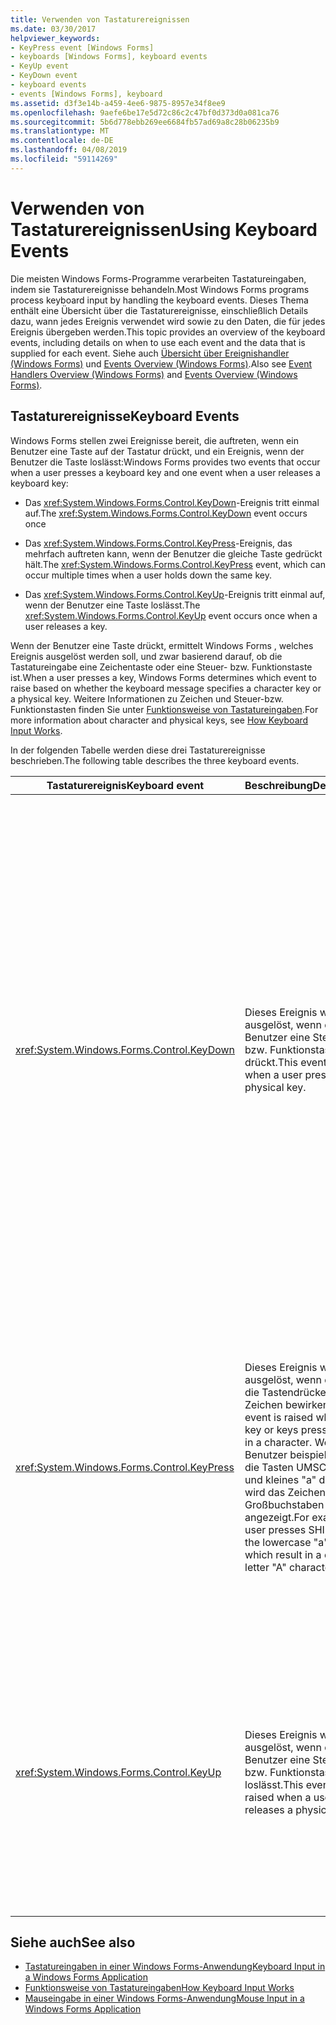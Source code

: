 ```yaml
---
title: Verwenden von Tastaturereignissen
ms.date: 03/30/2017
helpviewer_keywords:
- KeyPress event [Windows Forms]
- keyboards [Windows Forms], keyboard events
- KeyUp event
- KeyDown event
- keyboard events
- events [Windows Forms], keyboard
ms.assetid: d3f3e14b-a459-4ee6-9875-8957e34f8ee9
ms.openlocfilehash: 9aefe6be17e5d72c86c2c47bf0d373d0a081ca76
ms.sourcegitcommit: 5b6d778ebb269ee6684fb57ad69a8c28b06235b9
ms.translationtype: MT
ms.contentlocale: de-DE
ms.lasthandoff: 04/08/2019
ms.locfileid: "59114269"
---
```

# <a name="using-keyboard-events"></a><span data-ttu-id="4637c-102">Verwenden von Tastaturereignissen</span><span class="sxs-lookup"><span data-stu-id="4637c-102">Using Keyboard Events</span></span>
<span data-ttu-id="4637c-103">Die meisten Windows Forms-Programme verarbeiten Tastatureingaben, indem sie Tastaturereignisse behandeln.</span><span class="sxs-lookup"><span data-stu-id="4637c-103">Most Windows Forms programs process keyboard input by handling the keyboard events.</span></span> <span data-ttu-id="4637c-104">Dieses Thema enthält eine Übersicht über die Tastaturereignisse, einschließlich Details dazu, wann jedes Ereignis verwendet wird sowie zu den Daten, die für jedes Ereignis übergeben werden.</span><span class="sxs-lookup"><span data-stu-id="4637c-104">This topic provides an overview of the keyboard events, including details on when to use each event and the data that is supplied for each event.</span></span>  <span data-ttu-id="4637c-105">Siehe auch [Übersicht über Ereignishandler (Windows Forms)](event-handlers-overview-windows-forms.md) und [Events Overview (Windows Forms)](events-overview-windows-forms.md).</span><span class="sxs-lookup"><span data-stu-id="4637c-105">Also see [Event Handlers Overview (Windows Forms)](event-handlers-overview-windows-forms.md) and [Events Overview (Windows Forms)](events-overview-windows-forms.md).</span></span>  
  
## <a name="keyboard-events"></a><span data-ttu-id="4637c-106">Tastaturereignisse</span><span class="sxs-lookup"><span data-stu-id="4637c-106">Keyboard Events</span></span>  
 <span data-ttu-id="4637c-107">Windows Forms stellen zwei Ereignisse bereit, die auftreten, wenn ein Benutzer eine Taste auf der Tastatur drückt, und ein Ereignis, wenn der Benutzer die Taste loslässt:</span><span class="sxs-lookup"><span data-stu-id="4637c-107">Windows Forms provides two events that occur when a user presses a keyboard key and one event when a user releases a keyboard key:</span></span>  
  
-   <span data-ttu-id="4637c-108">Das <xref:System.Windows.Forms.Control.KeyDown>-Ereignis tritt einmal auf.</span><span class="sxs-lookup"><span data-stu-id="4637c-108">The <xref:System.Windows.Forms.Control.KeyDown> event occurs once</span></span>  
  
-   <span data-ttu-id="4637c-109">Das <xref:System.Windows.Forms.Control.KeyPress>-Ereignis, das mehrfach auftreten kann, wenn der Benutzer die gleiche Taste gedrückt hält.</span><span class="sxs-lookup"><span data-stu-id="4637c-109">The <xref:System.Windows.Forms.Control.KeyPress> event, which can occur multiple times when a user holds down the same key.</span></span>  
  
-   <span data-ttu-id="4637c-110">Das <xref:System.Windows.Forms.Control.KeyUp>-Ereignis tritt einmal auf, wenn der Benutzer eine Taste loslässt.</span><span class="sxs-lookup"><span data-stu-id="4637c-110">The <xref:System.Windows.Forms.Control.KeyUp> event occurs once when a user releases a key.</span></span>  
  
 <span data-ttu-id="4637c-111">Wenn der Benutzer eine Taste drückt, ermittelt Windows Forms , welches Ereignis ausgelöst werden soll, und zwar basierend darauf, ob die Tastatureingabe eine Zeichentaste oder eine Steuer- bzw. Funktionstaste ist.</span><span class="sxs-lookup"><span data-stu-id="4637c-111">When a user presses a key, Windows Forms determines which event to raise based on whether the keyboard message specifies a character key or a physical key.</span></span> <span data-ttu-id="4637c-112">Weitere Informationen zu Zeichen und Steuer-bzw. Funktionstasten finden Sie unter [Funktionsweise von Tastatureingaben](how-keyboard-input-works.md).</span><span class="sxs-lookup"><span data-stu-id="4637c-112">For more information about character and physical keys, see [How Keyboard Input Works](how-keyboard-input-works.md).</span></span>  
  
 <span data-ttu-id="4637c-113">In der folgenden Tabelle werden diese drei Tastaturereignisse beschrieben.</span><span class="sxs-lookup"><span data-stu-id="4637c-113">The following table describes the three keyboard events.</span></span>  
  
|<span data-ttu-id="4637c-114">Tastaturereignis</span><span class="sxs-lookup"><span data-stu-id="4637c-114">Keyboard event</span></span>|<span data-ttu-id="4637c-115">Beschreibung</span><span class="sxs-lookup"><span data-stu-id="4637c-115">Description</span></span>|<span data-ttu-id="4637c-116">Ergebnisse</span><span class="sxs-lookup"><span data-stu-id="4637c-116">Results</span></span>|  
|--------------------|-----------------|-------------|  
|<xref:System.Windows.Forms.Control.KeyDown>|<span data-ttu-id="4637c-117">Dieses Ereignis wird ausgelöst, wenn der Benutzer eine Steuer- bzw. Funktionstaste drückt.</span><span class="sxs-lookup"><span data-stu-id="4637c-117">This event is raised when a user presses a physical key.</span></span>|<span data-ttu-id="4637c-118">Der Handler für <xref:System.Windows.Forms.Control.KeyDown> erhält Folgendes:</span><span class="sxs-lookup"><span data-stu-id="4637c-118">The handler for <xref:System.Windows.Forms.Control.KeyDown> receives:</span></span><br /><br /> <ul><li><span data-ttu-id="4637c-119">Einen <xref:System.Windows.Forms.KeyEventArgs>-Parameter, der die <xref:System.Windows.Forms.KeyEventArgs.KeyCode%2A>-Eigenschaft bereitstellt (womit eine Steuer- oder Funktionstaste angegeben wird).</span><span class="sxs-lookup"><span data-stu-id="4637c-119">A <xref:System.Windows.Forms.KeyEventArgs> parameter, which provides the <xref:System.Windows.Forms.KeyEventArgs.KeyCode%2A> property (which specifies a physical keyboard button).</span></span></li><li><span data-ttu-id="4637c-120">Die <xref:System.Windows.Forms.KeyEventArgs.Modifiers%2A>-Eigenschaft (UMSCHALT, STRG oder ALT).</span><span class="sxs-lookup"><span data-stu-id="4637c-120">The <xref:System.Windows.Forms.KeyEventArgs.Modifiers%2A> property (SHIFT, CTRL, or ALT).</span></span></li><li><span data-ttu-id="4637c-121">Die <xref:System.Windows.Forms.KeyEventArgs.KeyData%2A>-Eigenschaft (wodurch der Tastencode und der Modifizierer kombiniert werden).</span><span class="sxs-lookup"><span data-stu-id="4637c-121">The <xref:System.Windows.Forms.KeyEventArgs.KeyData%2A> property (which combines the key code and modifier).</span></span> <span data-ttu-id="4637c-122">Der <xref:System.Windows.Forms.KeyEventArgs>-Parameter stellt zudem Folgendes bereit:</span><span class="sxs-lookup"><span data-stu-id="4637c-122">The <xref:System.Windows.Forms.KeyEventArgs> parameter also provides:</span></span><br /><br /> <ul><li><span data-ttu-id="4637c-123">Die <xref:System.Windows.Forms.KeyEventArgs.Handled%2A>-Eigenschaft, die festgelegt werden kann, um zu verhindert, dass das zugrunde liegende Steuerelement auf den Tastendruck reagiert.</span><span class="sxs-lookup"><span data-stu-id="4637c-123">The <xref:System.Windows.Forms.KeyEventArgs.Handled%2A> property, which can be set to prevent the underlying control from receiving the key.</span></span></li><li><span data-ttu-id="4637c-124">Die <xref:System.Windows.Forms.KeyEventArgs.SuppressKeyPress%2A>-Eigenschaft, die verwendet werden kann, um <xref:System.Windows.Forms.Control.KeyPress>- und <xref:System.Windows.Forms.Control.KeyUp>-Eigenschaften für diesen Tastendruck zu unterdrücken.</span><span class="sxs-lookup"><span data-stu-id="4637c-124">The <xref:System.Windows.Forms.KeyEventArgs.SuppressKeyPress%2A> property, which can be used to suppress the <xref:System.Windows.Forms.Control.KeyPress> and <xref:System.Windows.Forms.Control.KeyUp> events for that keystroke.</span></span></li></ul></li></ul>|  
|<xref:System.Windows.Forms.Control.KeyPress>|<span data-ttu-id="4637c-125">Dieses Ereignis wird ausgelöst, wenn der oder die Tastendrücke ein Zeichen bewirken.</span><span class="sxs-lookup"><span data-stu-id="4637c-125">This event is raised when the key or keys pressed result in a character.</span></span> <span data-ttu-id="4637c-126">Wenn der Benutzer beispielsweise die Tasten UMSCHALT und kleines "a" drückt, wird das Zeichen "A" in Großbuchstaben angezeigt.</span><span class="sxs-lookup"><span data-stu-id="4637c-126">For example, a user presses SHIFT and the lowercase "a" keys, which result in a capital letter "A" character.</span></span>|<xref:System.Windows.Forms.Control.KeyPress> <span data-ttu-id="4637c-127">wird ausgelöst, nachdem <xref:System.Windows.Forms.Control.KeyDown>.</span><span class="sxs-lookup"><span data-stu-id="4637c-127">is raised after <xref:System.Windows.Forms.Control.KeyDown>.</span></span><br /><br /> <ul><li><span data-ttu-id="4637c-128">Der Handler für <xref:System.Windows.Forms.Control.KeyPress> erhält Folgendes:</span><span class="sxs-lookup"><span data-stu-id="4637c-128">The handler for <xref:System.Windows.Forms.Control.KeyPress> receives:</span></span></li><li><span data-ttu-id="4637c-129">Einen <xref:System.Windows.Forms.KeyPressEventArgs>-Parameter, der den Zeichencode der gedrückten Taste enthält.</span><span class="sxs-lookup"><span data-stu-id="4637c-129">A <xref:System.Windows.Forms.KeyPressEventArgs> parameter, which contains the character code of the key that was pressed.</span></span> <span data-ttu-id="4637c-130">Dieser Zeichencode ist für jede Kombination aus Zeichentaste und Modifizierertaste eindeutig.</span><span class="sxs-lookup"><span data-stu-id="4637c-130">This character code is unique for every combination of a character key and a modifier key.</span></span><br /><br />     <span data-ttu-id="4637c-131">So generiert die Taste "A" beispielsweise:</span><span class="sxs-lookup"><span data-stu-id="4637c-131">For example, the "A" key will generate:</span></span><br /><br /> <ul><li><span data-ttu-id="4637c-132">Den Zeichencode 65 in Verbindung mit der UMSCHALT-TASTE, oder</span><span class="sxs-lookup"><span data-stu-id="4637c-132">The character code 65, if it is pressed with the SHIFT key</span></span></li><li><span data-ttu-id="4637c-133">97 in Verbindung mit der FESTSTELLTASTE, wenn diese allein gedrückt wird,</span><span class="sxs-lookup"><span data-stu-id="4637c-133">Or the CAPS LOCK key, 97 if it is pressed by itself,</span></span></li><li><span data-ttu-id="4637c-134">und 1, wenn sie zusammen mit der STRG-TASTE gedrückt wird.</span><span class="sxs-lookup"><span data-stu-id="4637c-134">And 1, if it is pressed with the CTRL key.</span></span></li></ul></li></ul>|  
|<xref:System.Windows.Forms.Control.KeyUp>|<span data-ttu-id="4637c-135">Dieses Ereignis wird ausgelöst, wenn der Benutzer eine Steuer- bzw. Funktionstaste loslässt.</span><span class="sxs-lookup"><span data-stu-id="4637c-135">This event is raised when a user releases a physical key.</span></span>|<span data-ttu-id="4637c-136">Der Handler für <xref:System.Windows.Forms.Control.KeyUp> erhält Folgendes:</span><span class="sxs-lookup"><span data-stu-id="4637c-136">The handler for <xref:System.Windows.Forms.Control.KeyUp> receives:</span></span><br /><br /> <ul><li><span data-ttu-id="4637c-137">Einen <xref:System.Windows.Forms.KeyEventArgs>-Parameter.</span><span class="sxs-lookup"><span data-stu-id="4637c-137">A <xref:System.Windows.Forms.KeyEventArgs> parameter:</span></span><br /><br /> <ul><li><span data-ttu-id="4637c-138">Dieser stellt die <xref:System.Windows.Forms.KeyEventArgs.KeyCode%2A>-Eigenschaft bereit (womit eine Steuer- oder Funktionstaste angegeben wird).</span><span class="sxs-lookup"><span data-stu-id="4637c-138">Which provides the <xref:System.Windows.Forms.KeyEventArgs.KeyCode%2A> property (which specifies a physical keyboard button).</span></span></li><li><span data-ttu-id="4637c-139">Die <xref:System.Windows.Forms.KeyEventArgs.Modifiers%2A>-Eigenschaft (UMSCHALT, STRG oder ALT).</span><span class="sxs-lookup"><span data-stu-id="4637c-139">The <xref:System.Windows.Forms.KeyEventArgs.Modifiers%2A> property (SHIFT, CTRL, or ALT).</span></span></li><li><span data-ttu-id="4637c-140">Die <xref:System.Globalization.SortKey.KeyData%2A>-Eigenschaft (wodurch der Tastencode und der Modifizierer kombiniert werden).</span><span class="sxs-lookup"><span data-stu-id="4637c-140">The <xref:System.Globalization.SortKey.KeyData%2A> property (which combines the key code and modifier).</span></span></li></ul></li></ul>|  
  
## <a name="see-also"></a><span data-ttu-id="4637c-141">Siehe auch</span><span class="sxs-lookup"><span data-stu-id="4637c-141">See also</span></span>

- [<span data-ttu-id="4637c-142">Tastatureingaben in einer Windows Forms-Anwendung</span><span class="sxs-lookup"><span data-stu-id="4637c-142">Keyboard Input in a Windows Forms Application</span></span>](keyboard-input-in-a-windows-forms-application.md)
- [<span data-ttu-id="4637c-143">Funktionsweise von Tastatureingaben</span><span class="sxs-lookup"><span data-stu-id="4637c-143">How Keyboard Input Works</span></span>](how-keyboard-input-works.md)
- [<span data-ttu-id="4637c-144">Mauseingabe in einer Windows Forms-Anwendung</span><span class="sxs-lookup"><span data-stu-id="4637c-144">Mouse Input in a Windows Forms Application</span></span>](mouse-input-in-a-windows-forms-application.md)
